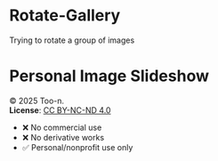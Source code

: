 # Rotate-Gallery
Trying to rotate a group of images

# Personal Image Slideshow  
© 2025 Too-n.  
**License**: [CC BY-NC-ND 4.0](https://creativecommons.org/licenses/by-nc-nd/4.0/)  
- ❌ No commercial use  
- ❌ No derivative works  
- ✅ Personal/nonprofit use only  
